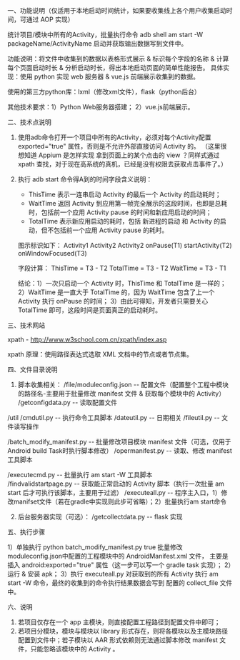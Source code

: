 一、功能说明（仅适用于本地启动时间统计，如果要收集线上各个用户收集启动时间，可通过 AOP 实现）

统计项目/模块中所有的Activity，批量执行命令 adb shell am start -W packageName/ActivityName 启动并获取输出数据写到文件中。

功能说明：将文件中收集到的数据以表格形式展示 & 标识每个字段的名称 & 计算每个页面启动时长 & 分析启动时长，得出本地启动页面的简单性能报告。
具体实现：使用 python 实现 web 服务器 & vue.js 前端展示收集到的数据。

使用的第三方python库：lxml（修改xml文件），flask（python后台）

其他技术要求：1）Python Web服务器搭建； 2）vue.js前端展示。



二、技术点说明

1. 使用adb命令打开一个项目中所有的Activity，必须对每个Activity配置 exported="true" 属性，否则是不允许外部直接访问 Activity 的。
（这里很想知道 Appium 是怎样实现 拿到页面上的某个点击的 view ？同样式通过 xpath 查找，对于现在高系统的真机，已经是没有权限去获取点击事件了。）

2. 执行 adb start 命令得A到的时间字段含义说明：
   - ThisTime 表示一连串启动 Activity 的最后一个 Activity 的启动耗时；
   - WaitTime 返回 Activity 到应用第一帧完全展示的这段时间，也即是总耗时，包括前一个应用 Activity pause 的时间和新应用启动的时间；
   - TotalTime 表示新应用启动的耗时，包括 新进程的启动 和 Activity 的启动，但不包括前一个应用 Activity pause 的耗时。

   图示标识如下：
   Activity1               Activity2                   Activity2
   onPause(T1)             startActivity(T2)           onWindowFocused(T3)

   字段计算：
   ThisTime  = T3 - T2
   TotalTime = T3 - T2
   WaitTime  = T3 - T1

   结论：1）一次只启动一个 Activity 时，ThisTime 和 TotalTime 是一样的；
        2）WaitTime 是一直大于 TotalTime 的，因为 WaitTime 包含了上一个 Activity 执行 onPause 的时间；
        3）由此可得知，开发者只需要关心 TotalTime 即可，这段时间是页面真正的启动耗时。


三、技术网站

xpath - http://www.w3school.com.cn/xpath/index.asp

xpath 原理：使用路径表达式选取 XML 文档中的节点或者节点集。


四、文件目录说明

1. 脚本收集相关：
/file/moduleconfig.json  -- 配置文件（配置整个工程中模块的路径名-主要用于批量修改 manifest 文件 & 获取每个模块中的 Activity）
/getconfigdata.py  -- 读取配置文件

/util
   /cmdutil.py  -- 执行命令工具脚本
   /dateutil.py -- 日期相关
   /fileutil.py -- 文件读写操作

/batch_modify_manifest.py -- 批量修改项目模块 manifest 文件（可选，仅用于Android build Task时执行脚本修改）
/opermanifest.py -- 读取、修改 manifest 工具脚本

/executecmd.py   -- 批量执行 am start -W 工具脚本   
/findvalidstartpage.py  -- 获取能正常启动的 Activity 脚本（执行一次批量 am start 后才可执行该脚本，主要用于过滤）
/executeall.py   -- 程序主入口，1）修改manifset文件（若在gradle中实现则此步可省略）；2）批量执行am start命令

2. 后台服务器实现（可选）：
/getcollectdata.py  -- flask 实现


五、执行步骤

1）单独执行 python batch_modify_manifest.py true 批量修改 moduleconfig.json中配置的工程模块中的 AndroidManifest.xml 文件，
主要是插入 android:exported="true" 属性（这一步可以写一个 gradle task 实现）；
2）运行 & 安装 apk；
3）执行 executeall.py 对获取到的所有 Activity 执行 am start -W 命令，最终的收集到的命令执行结果数据会写到 配置的 collect_file 文件中。


六、说明
1. 若项目仅存在一个 app 主模块，则直接配置工程路径到配置文件中即可；
2. 若项目分模块，模块与模块以 library 形式存在，则将各模块以及主模块路径配置到文件中；若子模块以 AAR 形式依赖则无法通过脚本修改 manifest 文件，只能忽略该模块中的 Activity 。




